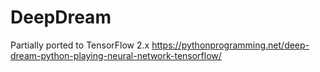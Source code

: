 # DeepDream
Partially ported to TensorFlow 2.x https://pythonprogramming.net/deep-dream-python-playing-neural-network-tensorflow/
